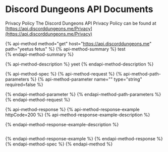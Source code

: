 # Discord Dungeons API Documents

Privacy Policy
The Discord Dungeons API Privacy Policy can be found at [https://api.discorddungeons.me/Privacy](https://api.discorddungeons.me/Privacy)

{% api-method method="get" host="https://api.discorddungeons.me" path="yeetus fetus" %}
{% api-method-summary %}
test  
{% endapi-method-summary %}

{% api-method-description %}
yeet
{% endapi-method-description %}

{% api-method-spec %}
{% api-method-request %}
{% api-method-path-parameters %}
{% api-method-parameter name="" type="string" required=false %}

{% endapi-method-parameter %}
{% endapi-method-path-parameters %}
{% endapi-method-request %}

{% api-method-response %}
{% api-method-response-example httpCode=200 %}
{% api-method-response-example-description %}

{% endapi-method-response-example-description %}

```

```
{% endapi-method-response-example %}
{% endapi-method-response %}
{% endapi-method-spec %}
{% endapi-method %}

